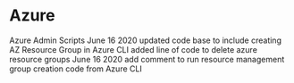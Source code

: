 # Azure
Azure Admin Scripts
June 16 2020 updated code base to include creating AZ Resource Group in Azure CLI
added line of code to delete azure resource groups
June 16 2020 add comment to run resource management group creation code from Azure CLI